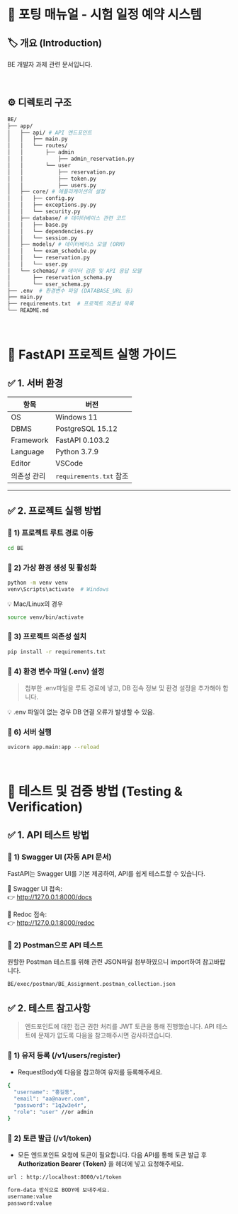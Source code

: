 # 📌 포팅 매뉴얼 - 시험 일정 예약 시스템

## 🏷️ 개요 (Introduction)

BE 개발자 과제 관련 문서입니다.

<br>

## ⚙️ 디렉토리 구조

```bash
BE/
├── app/
│   ├── api/ # API 엔드포인트
│   │   ├── main.py
│   │   └── routes/
│   │       ├── admin
│   │           ├── admin_reservation.py
│   │       └── user
│   │           ├── reservation.py
│   │           ├── token.py
│   │           ├── users.py
│   ├── core/ # 애플리케이션의 설정
│   │   ├── config.py
│   │   ├── exceptions.py.py
│   │   └── security.py
│   ├── database/ # 데이터베이스 관련 코드
│   │   ├── base.py
│   │   └── dependencies.py
│   │   └── session.py
│   ├── models/ # 데이터베이스 모델 (ORM)
│   │   └── exam_schedule.py
│   │   └── reservation.py
│   │   └── user.py
│   └── schemas/ # 데이터 검증 및 API 응답 모델
│       ├── reservation_schema.py
│       └── user_schema.py
├── .env  # 환경변수 파일 (DATABASE_URL 등)
├── main.py
├── requirements.txt  # 프로젝트 의존성 목록
└── README.md

```

<br>

# 🚀 FastAPI 프로젝트 실행 가이드

## ✅ 1. 서버 환경

| 항목        | 버전                    |
| ----------- | ----------------------- |
| OS          | Windows 11              |
| DBMS        | PostgreSQL 15.12        |
| Framework   | FastAPI 0.103.2         |
| Language    | Python 3.7.9            |
| Editor      | VSCode                  |
| 의존성 관리 | `requirements.txt` 참조 |

---

## ✅ 2. 프로젝트 실행 방법

### 📌 1) 프로젝트 루트 경로 이동

```bash
cd BE
```

### 📌 2) 가상 환경 생성 및 활성화

```bash
python -m venv venv
venv\Scripts\activate  # Windows
```

💡 Mac/Linux의 경우

```bash
source venv/bin/activate
```

### 📌 3) 프로젝트 의존성 설치

```bash
pip install -r requirements.txt
```

### 📌 4) 환경 변수 파일 (.env) 설정

> 첨부한 .env파일을 루트 경로에 넣고, DB 접속 정보 및 환경 설정을 추가해야 합니다.

💡 .env 파일이 없는 경우 DB 연결 오류가 발생할 수 있음.

### 📌 6) 서버 실행

```bash
uvicorn app.main:app --reload
```

<br>

# 📝 테스트 및 검증 방법 (Testing & Verification)

## ✅ 1. API 테스트 방법

### 📌 1) Swagger UI (자동 API 문서)

FastAPI는 Swagger UI를 기본 제공하여, API를 쉽게 테스트할 수 있습니다.

📍 Swagger UI 접속: <br>
👉 http://127.0.0.1:8000/docs

📍 Redoc 접속: <br>
👉 http://127.0.0.1:8000/redoc

### 📌 2) Postman으로 API 테스트

원할한 Postman 테스트를 위해 관련 JSON파일 첨부하였으니 import하여 참고바랍니다.

```bash
BE/exec/postman/BE_Assignment.postman_collection.json
```

## ✅ 2. 테스트 참고사항

> 엔드포인트에 대한 접근 권한 처리를 JWT 토큰을 통해 진행했습니다. API 테스트에 문제가 없도록 다음을 참고해주시면 감사하겠습니다.

### 📌 1) 유저 등록 (/v1/users/register)

- RequestBody에 다음을 참고하여 유저를 등록해주세요.

```bash
{
  "username": "홍길동",
  "email": "aa@naver.com",
  "password": "1q2w3e4r",
  "role": "user" //or admin
}
```

### 📌 2) 토큰 발급 (/v1/token)

- 모든 엔드포인트 요청에 토큰이 필요합니다. 다음 API를 통해 토큰 발급 후 <b> Authorization Bearer {Token} </b>을 헤더에 넣고 요청해주세요.

```bash
url : http://localhost:8000/v1/token
```

```bash
form-data 방식으로 BODY에 보내주세요.
username:value
password:value
```
